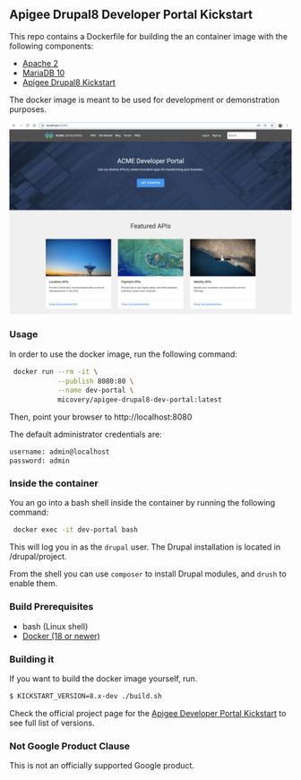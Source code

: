 ## Apigee Drupal8 Developer Portal Kickstart

This repo contains a Dockerfile for building the an container image with the following components:

* [Apache 2](https://httpd.apache.org/)
* [MariaDB 10](https://mariadb.com/)
* [Apigee Drupal8 Kickstart](https://www.drupal.org/project/apigee_devportal_kickstart)

The docker image is meant to be used for development or demonstration purposes.

![](images/kickstart.png?raw=true "Apigee Developer Portal Kickstart")


### Usage

In order to use the docker image, run the following command:

```bash
 docker run --rm -it \
            --publish 8080:80 \
            --name dev-portal \
            micovery/apigee-drupal8-dev-portal:latest
```

Then, point your browser to http://localhost:8080

The default administrator credentials are:

```
username: admin@localhost
password: admin
``` 


### Inside the container

You an go into a bash shell inside the container by running the following command:

```bash
 docker exec -it dev-portal bash
```

This will log you in as the `drupal` user. The Drupal installation is located in /drupal/project.

From the shell you can use `composer` to install Drupal modules, and `drush` to enable them.


### Build Prerequisites

  * bash (Linux shell)
  * [Docker (18 or newer)](https://www.docker.com/)
  

### Building it


If you want to build the docker image yourself, run.


```bash
$ KICKSTART_VERSION=8.x-dev ./build.sh
```

Check the official project page for the [Apigee Developer Portal Kickstart](https://www.drupal.org/project/apigee_devportal_kickstart) to see full list of versions.

### Not Google Product Clause

This is not an officially supported Google product.